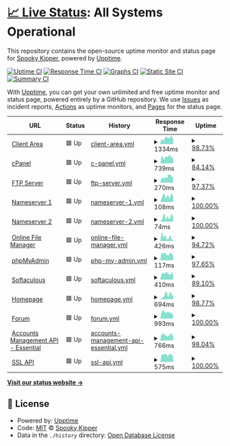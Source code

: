 # [📈 Live Status](https://SpookyKipper.github.io/SpookhostStatusPage): <!--live status--> **All Systems Operational**

This repository contains the open-source uptime monitor and status page for [Spooky Kipper](https://SpookyKipper.github.io/SpookhostStatusPage), powered by [Upptime](https://github.com/upptime/upptime).

[![Uptime CI](https://github.com/SpookyKipper/SpookhostStatusPage/workflows/Uptime%20CI/badge.svg)](https://github.com/SpookyKipper/SpookhostStatusPage/actions?query=workflow%3A%22Uptime+CI%22)
[![Response Time CI](https://github.com/SpookyKipper/SpookhostStatusPage/workflows/Response%20Time%20CI/badge.svg)](https://github.com/SpookyKipper/SpookhostStatusPage/actions?query=workflow%3A%22Response+Time+CI%22)
[![Graphs CI](https://github.com/SpookyKipper/SpookhostStatusPage/workflows/Graphs%20CI/badge.svg)](https://github.com/SpookyKipper/SpookhostStatusPage/actions?query=workflow%3A%22Graphs+CI%22)
[![Static Site CI](https://github.com/SpookyKipper/SpookhostStatusPage/workflows/Static%20Site%20CI/badge.svg)](https://github.com/SpookyKipper/SpookhostStatusPage/actions?query=workflow%3A%22Static+Site+CI%22)
[![Summary CI](https://github.com/SpookyKipper/SpookhostStatusPage/workflows/Summary%20CI/badge.svg)](https://github.com/SpookyKipper/SpookhostStatusPage/actions?query=workflow%3A%22Summary+CI%22)

With [Upptime](https://upptime.js.org), you can get your own unlimited and free uptime monitor and status page, powered entirely by a GitHub repository. We use [Issues](https://github.com/SpookyKipper/SpookhostStatusPage/issues) as incident reports, [Actions](https://github.com/SpookyKipper/SpookhostStatusPage/actions) as uptime monitors, and [Pages](https://SpookyKipper.github.io/SpookhostStatusPage) for the status page.

<!--start: status pages-->
<!-- This summary is generated by Upptime (https://github.com/upptime/upptime) -->
<!-- Do not edit this manually, your changes will be overwritten -->
<!-- prettier-ignore -->
| URL | Status | History | Response Time | Uptime |
| --- | ------ | ------- | ------------- | ------ |
| <img alt="" src="https://icons.duckduckgo.com/ip3/app.spookhost.eu.org.ico" height="13"> [Client Area](https://app.spookhost.eu.org) | 🟩 Up | [client-area.yml](https://github.com/SpookyKipper/SpookhostStatusPage/commits/HEAD/history/client-area.yml) | <details><summary><img alt="Response time graph" src="./graphs/client-area/response-time-week.png" height="20"> 1334ms</summary><br><a href="https://SpookyKipper.github.io/SpookhostStatusPage/history/client-area"><img alt="Response time 837" src="https://img.shields.io/endpoint?url=https%3A%2F%2Fraw.githubusercontent.com%2FSpookyKipper%2FSpookhostStatusPage%2FHEAD%2Fapi%2Fclient-area%2Fresponse-time.json"></a><br><a href="https://SpookyKipper.github.io/SpookhostStatusPage/history/client-area"><img alt="24-hour response time 990" src="https://img.shields.io/endpoint?url=https%3A%2F%2Fraw.githubusercontent.com%2FSpookyKipper%2FSpookhostStatusPage%2FHEAD%2Fapi%2Fclient-area%2Fresponse-time-day.json"></a><br><a href="https://SpookyKipper.github.io/SpookhostStatusPage/history/client-area"><img alt="7-day response time 1334" src="https://img.shields.io/endpoint?url=https%3A%2F%2Fraw.githubusercontent.com%2FSpookyKipper%2FSpookhostStatusPage%2FHEAD%2Fapi%2Fclient-area%2Fresponse-time-week.json"></a><br><a href="https://SpookyKipper.github.io/SpookhostStatusPage/history/client-area"><img alt="30-day response time 1169" src="https://img.shields.io/endpoint?url=https%3A%2F%2Fraw.githubusercontent.com%2FSpookyKipper%2FSpookhostStatusPage%2FHEAD%2Fapi%2Fclient-area%2Fresponse-time-month.json"></a><br><a href="https://SpookyKipper.github.io/SpookhostStatusPage/history/client-area"><img alt="1-year response time 837" src="https://img.shields.io/endpoint?url=https%3A%2F%2Fraw.githubusercontent.com%2FSpookyKipper%2FSpookhostStatusPage%2FHEAD%2Fapi%2Fclient-area%2Fresponse-time-year.json"></a></details> | <details><summary><a href="https://SpookyKipper.github.io/SpookhostStatusPage/history/client-area">98.73%</a></summary><a href="https://SpookyKipper.github.io/SpookhostStatusPage/history/client-area"><img alt="All-time uptime 94.92%" src="https://img.shields.io/endpoint?url=https%3A%2F%2Fraw.githubusercontent.com%2FSpookyKipper%2FSpookhostStatusPage%2FHEAD%2Fapi%2Fclient-area%2Fuptime.json"></a><br><a href="https://SpookyKipper.github.io/SpookhostStatusPage/history/client-area"><img alt="24-hour uptime 100.00%" src="https://img.shields.io/endpoint?url=https%3A%2F%2Fraw.githubusercontent.com%2FSpookyKipper%2FSpookhostStatusPage%2FHEAD%2Fapi%2Fclient-area%2Fuptime-day.json"></a><br><a href="https://SpookyKipper.github.io/SpookhostStatusPage/history/client-area"><img alt="7-day uptime 98.73%" src="https://img.shields.io/endpoint?url=https%3A%2F%2Fraw.githubusercontent.com%2FSpookyKipper%2FSpookhostStatusPage%2FHEAD%2Fapi%2Fclient-area%2Fuptime-week.json"></a><br><a href="https://SpookyKipper.github.io/SpookhostStatusPage/history/client-area"><img alt="30-day uptime 99.71%" src="https://img.shields.io/endpoint?url=https%3A%2F%2Fraw.githubusercontent.com%2FSpookyKipper%2FSpookhostStatusPage%2FHEAD%2Fapi%2Fclient-area%2Fuptime-month.json"></a><br><a href="https://SpookyKipper.github.io/SpookhostStatusPage/history/client-area"><img alt="1-year uptime 94.92%" src="https://img.shields.io/endpoint?url=https%3A%2F%2Fraw.githubusercontent.com%2FSpookyKipper%2FSpookhostStatusPage%2FHEAD%2Fapi%2Fclient-area%2Fuptime-year.json"></a></details>
| <img alt="" src="https://icons.duckduckgo.com/ip3/cpanel.spookhost.eu.org.ico" height="13"> [cPanel](https://cpanel.spookhost.eu.org) | 🟩 Up | [c-panel.yml](https://github.com/SpookyKipper/SpookhostStatusPage/commits/HEAD/history/c-panel.yml) | <details><summary><img alt="Response time graph" src="./graphs/c-panel/response-time-week.png" height="20"> 739ms</summary><br><a href="https://SpookyKipper.github.io/SpookhostStatusPage/history/c-panel"><img alt="Response time 966" src="https://img.shields.io/endpoint?url=https%3A%2F%2Fraw.githubusercontent.com%2FSpookyKipper%2FSpookhostStatusPage%2FHEAD%2Fapi%2Fc-panel%2Fresponse-time.json"></a><br><a href="https://SpookyKipper.github.io/SpookhostStatusPage/history/c-panel"><img alt="24-hour response time 639" src="https://img.shields.io/endpoint?url=https%3A%2F%2Fraw.githubusercontent.com%2FSpookyKipper%2FSpookhostStatusPage%2FHEAD%2Fapi%2Fc-panel%2Fresponse-time-day.json"></a><br><a href="https://SpookyKipper.github.io/SpookhostStatusPage/history/c-panel"><img alt="7-day response time 739" src="https://img.shields.io/endpoint?url=https%3A%2F%2Fraw.githubusercontent.com%2FSpookyKipper%2FSpookhostStatusPage%2FHEAD%2Fapi%2Fc-panel%2Fresponse-time-week.json"></a><br><a href="https://SpookyKipper.github.io/SpookhostStatusPage/history/c-panel"><img alt="30-day response time 692" src="https://img.shields.io/endpoint?url=https%3A%2F%2Fraw.githubusercontent.com%2FSpookyKipper%2FSpookhostStatusPage%2FHEAD%2Fapi%2Fc-panel%2Fresponse-time-month.json"></a><br><a href="https://SpookyKipper.github.io/SpookhostStatusPage/history/c-panel"><img alt="1-year response time 966" src="https://img.shields.io/endpoint?url=https%3A%2F%2Fraw.githubusercontent.com%2FSpookyKipper%2FSpookhostStatusPage%2FHEAD%2Fapi%2Fc-panel%2Fresponse-time-year.json"></a></details> | <details><summary><a href="https://SpookyKipper.github.io/SpookhostStatusPage/history/c-panel">84.14%</a></summary><a href="https://SpookyKipper.github.io/SpookhostStatusPage/history/c-panel"><img alt="All-time uptime 98.56%" src="https://img.shields.io/endpoint?url=https%3A%2F%2Fraw.githubusercontent.com%2FSpookyKipper%2FSpookhostStatusPage%2FHEAD%2Fapi%2Fc-panel%2Fuptime.json"></a><br><a href="https://SpookyKipper.github.io/SpookhostStatusPage/history/c-panel"><img alt="24-hour uptime 100.00%" src="https://img.shields.io/endpoint?url=https%3A%2F%2Fraw.githubusercontent.com%2FSpookyKipper%2FSpookhostStatusPage%2FHEAD%2Fapi%2Fc-panel%2Fuptime-day.json"></a><br><a href="https://SpookyKipper.github.io/SpookhostStatusPage/history/c-panel"><img alt="7-day uptime 84.14%" src="https://img.shields.io/endpoint?url=https%3A%2F%2Fraw.githubusercontent.com%2FSpookyKipper%2FSpookhostStatusPage%2FHEAD%2Fapi%2Fc-panel%2Fuptime-week.json"></a><br><a href="https://SpookyKipper.github.io/SpookhostStatusPage/history/c-panel"><img alt="30-day uptime 96.35%" src="https://img.shields.io/endpoint?url=https%3A%2F%2Fraw.githubusercontent.com%2FSpookyKipper%2FSpookhostStatusPage%2FHEAD%2Fapi%2Fc-panel%2Fuptime-month.json"></a><br><a href="https://SpookyKipper.github.io/SpookhostStatusPage/history/c-panel"><img alt="1-year uptime 98.56%" src="https://img.shields.io/endpoint?url=https%3A%2F%2Fraw.githubusercontent.com%2FSpookyKipper%2FSpookhostStatusPage%2FHEAD%2Fapi%2Fc-panel%2Fuptime-year.json"></a></details>
| <img alt="" src="https://icons.duckduckgo.com/ip3/null.ico" height="13"> [FTP Server](ftpupload.net) | 🟩 Up | [ftp-server.yml](https://github.com/SpookyKipper/SpookhostStatusPage/commits/HEAD/history/ftp-server.yml) | <details><summary><img alt="Response time graph" src="./graphs/ftp-server/response-time-week.png" height="20"> 270ms</summary><br><a href="https://SpookyKipper.github.io/SpookhostStatusPage/history/ftp-server"><img alt="Response time 263" src="https://img.shields.io/endpoint?url=https%3A%2F%2Fraw.githubusercontent.com%2FSpookyKipper%2FSpookhostStatusPage%2FHEAD%2Fapi%2Fftp-server%2Fresponse-time.json"></a><br><a href="https://SpookyKipper.github.io/SpookhostStatusPage/history/ftp-server"><img alt="24-hour response time 296" src="https://img.shields.io/endpoint?url=https%3A%2F%2Fraw.githubusercontent.com%2FSpookyKipper%2FSpookhostStatusPage%2FHEAD%2Fapi%2Fftp-server%2Fresponse-time-day.json"></a><br><a href="https://SpookyKipper.github.io/SpookhostStatusPage/history/ftp-server"><img alt="7-day response time 270" src="https://img.shields.io/endpoint?url=https%3A%2F%2Fraw.githubusercontent.com%2FSpookyKipper%2FSpookhostStatusPage%2FHEAD%2Fapi%2Fftp-server%2Fresponse-time-week.json"></a><br><a href="https://SpookyKipper.github.io/SpookhostStatusPage/history/ftp-server"><img alt="30-day response time 238" src="https://img.shields.io/endpoint?url=https%3A%2F%2Fraw.githubusercontent.com%2FSpookyKipper%2FSpookhostStatusPage%2FHEAD%2Fapi%2Fftp-server%2Fresponse-time-month.json"></a><br><a href="https://SpookyKipper.github.io/SpookhostStatusPage/history/ftp-server"><img alt="1-year response time 263" src="https://img.shields.io/endpoint?url=https%3A%2F%2Fraw.githubusercontent.com%2FSpookyKipper%2FSpookhostStatusPage%2FHEAD%2Fapi%2Fftp-server%2Fresponse-time-year.json"></a></details> | <details><summary><a href="https://SpookyKipper.github.io/SpookhostStatusPage/history/ftp-server">97.37%</a></summary><a href="https://SpookyKipper.github.io/SpookhostStatusPage/history/ftp-server"><img alt="All-time uptime 99.79%" src="https://img.shields.io/endpoint?url=https%3A%2F%2Fraw.githubusercontent.com%2FSpookyKipper%2FSpookhostStatusPage%2FHEAD%2Fapi%2Fftp-server%2Fuptime.json"></a><br><a href="https://SpookyKipper.github.io/SpookhostStatusPage/history/ftp-server"><img alt="24-hour uptime 100.00%" src="https://img.shields.io/endpoint?url=https%3A%2F%2Fraw.githubusercontent.com%2FSpookyKipper%2FSpookhostStatusPage%2FHEAD%2Fapi%2Fftp-server%2Fuptime-day.json"></a><br><a href="https://SpookyKipper.github.io/SpookhostStatusPage/history/ftp-server"><img alt="7-day uptime 97.37%" src="https://img.shields.io/endpoint?url=https%3A%2F%2Fraw.githubusercontent.com%2FSpookyKipper%2FSpookhostStatusPage%2FHEAD%2Fapi%2Fftp-server%2Fuptime-week.json"></a><br><a href="https://SpookyKipper.github.io/SpookhostStatusPage/history/ftp-server"><img alt="30-day uptime 99.39%" src="https://img.shields.io/endpoint?url=https%3A%2F%2Fraw.githubusercontent.com%2FSpookyKipper%2FSpookhostStatusPage%2FHEAD%2Fapi%2Fftp-server%2Fuptime-month.json"></a><br><a href="https://SpookyKipper.github.io/SpookhostStatusPage/history/ftp-server"><img alt="1-year uptime 99.79%" src="https://img.shields.io/endpoint?url=https%3A%2F%2Fraw.githubusercontent.com%2FSpookyKipper%2FSpookhostStatusPage%2FHEAD%2Fapi%2Fftp-server%2Fuptime-year.json"></a></details>
| <img alt="" src="https://icons.duckduckgo.com/ip3/null.ico" height="13"> [Nameserver 1](ns1.spookhost.eu.org) | 🟩 Up | [nameserver-1.yml](https://github.com/SpookyKipper/SpookhostStatusPage/commits/HEAD/history/nameserver-1.yml) | <details><summary><img alt="Response time graph" src="./graphs/nameserver-1/response-time-week.png" height="20"> 108ms</summary><br><a href="https://SpookyKipper.github.io/SpookhostStatusPage/history/nameserver-1"><img alt="Response time 138" src="https://img.shields.io/endpoint?url=https%3A%2F%2Fraw.githubusercontent.com%2FSpookyKipper%2FSpookhostStatusPage%2FHEAD%2Fapi%2Fnameserver-1%2Fresponse-time.json"></a><br><a href="https://SpookyKipper.github.io/SpookhostStatusPage/history/nameserver-1"><img alt="24-hour response time 96" src="https://img.shields.io/endpoint?url=https%3A%2F%2Fraw.githubusercontent.com%2FSpookyKipper%2FSpookhostStatusPage%2FHEAD%2Fapi%2Fnameserver-1%2Fresponse-time-day.json"></a><br><a href="https://SpookyKipper.github.io/SpookhostStatusPage/history/nameserver-1"><img alt="7-day response time 108" src="https://img.shields.io/endpoint?url=https%3A%2F%2Fraw.githubusercontent.com%2FSpookyKipper%2FSpookhostStatusPage%2FHEAD%2Fapi%2Fnameserver-1%2Fresponse-time-week.json"></a><br><a href="https://SpookyKipper.github.io/SpookhostStatusPage/history/nameserver-1"><img alt="30-day response time 124" src="https://img.shields.io/endpoint?url=https%3A%2F%2Fraw.githubusercontent.com%2FSpookyKipper%2FSpookhostStatusPage%2FHEAD%2Fapi%2Fnameserver-1%2Fresponse-time-month.json"></a><br><a href="https://SpookyKipper.github.io/SpookhostStatusPage/history/nameserver-1"><img alt="1-year response time 138" src="https://img.shields.io/endpoint?url=https%3A%2F%2Fraw.githubusercontent.com%2FSpookyKipper%2FSpookhostStatusPage%2FHEAD%2Fapi%2Fnameserver-1%2Fresponse-time-year.json"></a></details> | <details><summary><a href="https://SpookyKipper.github.io/SpookhostStatusPage/history/nameserver-1">100.00%</a></summary><a href="https://SpookyKipper.github.io/SpookhostStatusPage/history/nameserver-1"><img alt="All-time uptime 100.00%" src="https://img.shields.io/endpoint?url=https%3A%2F%2Fraw.githubusercontent.com%2FSpookyKipper%2FSpookhostStatusPage%2FHEAD%2Fapi%2Fnameserver-1%2Fuptime.json"></a><br><a href="https://SpookyKipper.github.io/SpookhostStatusPage/history/nameserver-1"><img alt="24-hour uptime 100.00%" src="https://img.shields.io/endpoint?url=https%3A%2F%2Fraw.githubusercontent.com%2FSpookyKipper%2FSpookhostStatusPage%2FHEAD%2Fapi%2Fnameserver-1%2Fuptime-day.json"></a><br><a href="https://SpookyKipper.github.io/SpookhostStatusPage/history/nameserver-1"><img alt="7-day uptime 100.00%" src="https://img.shields.io/endpoint?url=https%3A%2F%2Fraw.githubusercontent.com%2FSpookyKipper%2FSpookhostStatusPage%2FHEAD%2Fapi%2Fnameserver-1%2Fuptime-week.json"></a><br><a href="https://SpookyKipper.github.io/SpookhostStatusPage/history/nameserver-1"><img alt="30-day uptime 100.00%" src="https://img.shields.io/endpoint?url=https%3A%2F%2Fraw.githubusercontent.com%2FSpookyKipper%2FSpookhostStatusPage%2FHEAD%2Fapi%2Fnameserver-1%2Fuptime-month.json"></a><br><a href="https://SpookyKipper.github.io/SpookhostStatusPage/history/nameserver-1"><img alt="1-year uptime 100.00%" src="https://img.shields.io/endpoint?url=https%3A%2F%2Fraw.githubusercontent.com%2FSpookyKipper%2FSpookhostStatusPage%2FHEAD%2Fapi%2Fnameserver-1%2Fuptime-year.json"></a></details>
| <img alt="" src="https://icons.duckduckgo.com/ip3/null.ico" height="13"> [Nameserver 2](ns2.spookhost.eu.org) | 🟩 Up | [nameserver-2.yml](https://github.com/SpookyKipper/SpookhostStatusPage/commits/HEAD/history/nameserver-2.yml) | <details><summary><img alt="Response time graph" src="./graphs/nameserver-2/response-time-week.png" height="20"> 74ms</summary><br><a href="https://SpookyKipper.github.io/SpookhostStatusPage/history/nameserver-2"><img alt="Response time 114" src="https://img.shields.io/endpoint?url=https%3A%2F%2Fraw.githubusercontent.com%2FSpookyKipper%2FSpookhostStatusPage%2FHEAD%2Fapi%2Fnameserver-2%2Fresponse-time.json"></a><br><a href="https://SpookyKipper.github.io/SpookhostStatusPage/history/nameserver-2"><img alt="24-hour response time 71" src="https://img.shields.io/endpoint?url=https%3A%2F%2Fraw.githubusercontent.com%2FSpookyKipper%2FSpookhostStatusPage%2FHEAD%2Fapi%2Fnameserver-2%2Fresponse-time-day.json"></a><br><a href="https://SpookyKipper.github.io/SpookhostStatusPage/history/nameserver-2"><img alt="7-day response time 74" src="https://img.shields.io/endpoint?url=https%3A%2F%2Fraw.githubusercontent.com%2FSpookyKipper%2FSpookhostStatusPage%2FHEAD%2Fapi%2Fnameserver-2%2Fresponse-time-week.json"></a><br><a href="https://SpookyKipper.github.io/SpookhostStatusPage/history/nameserver-2"><img alt="30-day response time 87" src="https://img.shields.io/endpoint?url=https%3A%2F%2Fraw.githubusercontent.com%2FSpookyKipper%2FSpookhostStatusPage%2FHEAD%2Fapi%2Fnameserver-2%2Fresponse-time-month.json"></a><br><a href="https://SpookyKipper.github.io/SpookhostStatusPage/history/nameserver-2"><img alt="1-year response time 114" src="https://img.shields.io/endpoint?url=https%3A%2F%2Fraw.githubusercontent.com%2FSpookyKipper%2FSpookhostStatusPage%2FHEAD%2Fapi%2Fnameserver-2%2Fresponse-time-year.json"></a></details> | <details><summary><a href="https://SpookyKipper.github.io/SpookhostStatusPage/history/nameserver-2">100.00%</a></summary><a href="https://SpookyKipper.github.io/SpookhostStatusPage/history/nameserver-2"><img alt="All-time uptime 99.99%" src="https://img.shields.io/endpoint?url=https%3A%2F%2Fraw.githubusercontent.com%2FSpookyKipper%2FSpookhostStatusPage%2FHEAD%2Fapi%2Fnameserver-2%2Fuptime.json"></a><br><a href="https://SpookyKipper.github.io/SpookhostStatusPage/history/nameserver-2"><img alt="24-hour uptime 100.00%" src="https://img.shields.io/endpoint?url=https%3A%2F%2Fraw.githubusercontent.com%2FSpookyKipper%2FSpookhostStatusPage%2FHEAD%2Fapi%2Fnameserver-2%2Fuptime-day.json"></a><br><a href="https://SpookyKipper.github.io/SpookhostStatusPage/history/nameserver-2"><img alt="7-day uptime 100.00%" src="https://img.shields.io/endpoint?url=https%3A%2F%2Fraw.githubusercontent.com%2FSpookyKipper%2FSpookhostStatusPage%2FHEAD%2Fapi%2Fnameserver-2%2Fuptime-week.json"></a><br><a href="https://SpookyKipper.github.io/SpookhostStatusPage/history/nameserver-2"><img alt="30-day uptime 100.00%" src="https://img.shields.io/endpoint?url=https%3A%2F%2Fraw.githubusercontent.com%2FSpookyKipper%2FSpookhostStatusPage%2FHEAD%2Fapi%2Fnameserver-2%2Fuptime-month.json"></a><br><a href="https://SpookyKipper.github.io/SpookhostStatusPage/history/nameserver-2"><img alt="1-year uptime 99.99%" src="https://img.shields.io/endpoint?url=https%3A%2F%2Fraw.githubusercontent.com%2FSpookyKipper%2FSpookhostStatusPage%2FHEAD%2Fapi%2Fnameserver-2%2Fuptime-year.json"></a></details>
| <img alt="" src="https://icons.duckduckgo.com/ip3/files.spookhost.eu.org.ico" height="13"> [Online File Manager](https://files.spookhost.eu.org/new) | 🟩 Up | [online-file-manager.yml](https://github.com/SpookyKipper/SpookhostStatusPage/commits/HEAD/history/online-file-manager.yml) | <details><summary><img alt="Response time graph" src="./graphs/online-file-manager/response-time-week.png" height="20"> 426ms</summary><br><a href="https://SpookyKipper.github.io/SpookhostStatusPage/history/online-file-manager"><img alt="Response time 587" src="https://img.shields.io/endpoint?url=https%3A%2F%2Fraw.githubusercontent.com%2FSpookyKipper%2FSpookhostStatusPage%2FHEAD%2Fapi%2Fonline-file-manager%2Fresponse-time.json"></a><br><a href="https://SpookyKipper.github.io/SpookhostStatusPage/history/online-file-manager"><img alt="24-hour response time 62" src="https://img.shields.io/endpoint?url=https%3A%2F%2Fraw.githubusercontent.com%2FSpookyKipper%2FSpookhostStatusPage%2FHEAD%2Fapi%2Fonline-file-manager%2Fresponse-time-day.json"></a><br><a href="https://SpookyKipper.github.io/SpookhostStatusPage/history/online-file-manager"><img alt="7-day response time 426" src="https://img.shields.io/endpoint?url=https%3A%2F%2Fraw.githubusercontent.com%2FSpookyKipper%2FSpookhostStatusPage%2FHEAD%2Fapi%2Fonline-file-manager%2Fresponse-time-week.json"></a><br><a href="https://SpookyKipper.github.io/SpookhostStatusPage/history/online-file-manager"><img alt="30-day response time 491" src="https://img.shields.io/endpoint?url=https%3A%2F%2Fraw.githubusercontent.com%2FSpookyKipper%2FSpookhostStatusPage%2FHEAD%2Fapi%2Fonline-file-manager%2Fresponse-time-month.json"></a><br><a href="https://SpookyKipper.github.io/SpookhostStatusPage/history/online-file-manager"><img alt="1-year response time 587" src="https://img.shields.io/endpoint?url=https%3A%2F%2Fraw.githubusercontent.com%2FSpookyKipper%2FSpookhostStatusPage%2FHEAD%2Fapi%2Fonline-file-manager%2Fresponse-time-year.json"></a></details> | <details><summary><a href="https://SpookyKipper.github.io/SpookhostStatusPage/history/online-file-manager">94.72%</a></summary><a href="https://SpookyKipper.github.io/SpookhostStatusPage/history/online-file-manager"><img alt="All-time uptime 99.72%" src="https://img.shields.io/endpoint?url=https%3A%2F%2Fraw.githubusercontent.com%2FSpookyKipper%2FSpookhostStatusPage%2FHEAD%2Fapi%2Fonline-file-manager%2Fuptime.json"></a><br><a href="https://SpookyKipper.github.io/SpookhostStatusPage/history/online-file-manager"><img alt="24-hour uptime 100.00%" src="https://img.shields.io/endpoint?url=https%3A%2F%2Fraw.githubusercontent.com%2FSpookyKipper%2FSpookhostStatusPage%2FHEAD%2Fapi%2Fonline-file-manager%2Fuptime-day.json"></a><br><a href="https://SpookyKipper.github.io/SpookhostStatusPage/history/online-file-manager"><img alt="7-day uptime 94.72%" src="https://img.shields.io/endpoint?url=https%3A%2F%2Fraw.githubusercontent.com%2FSpookyKipper%2FSpookhostStatusPage%2FHEAD%2Fapi%2Fonline-file-manager%2Fuptime-week.json"></a><br><a href="https://SpookyKipper.github.io/SpookhostStatusPage/history/online-file-manager"><img alt="30-day uptime 98.79%" src="https://img.shields.io/endpoint?url=https%3A%2F%2Fraw.githubusercontent.com%2FSpookyKipper%2FSpookhostStatusPage%2FHEAD%2Fapi%2Fonline-file-manager%2Fuptime-month.json"></a><br><a href="https://SpookyKipper.github.io/SpookhostStatusPage/history/online-file-manager"><img alt="1-year uptime 99.72%" src="https://img.shields.io/endpoint?url=https%3A%2F%2Fraw.githubusercontent.com%2FSpookyKipper%2FSpookhostStatusPage%2FHEAD%2Fapi%2Fonline-file-manager%2Fuptime-year.json"></a></details>
| <img alt="" src="https://icons.duckduckgo.com/ip3/null.ico" height="13"> [phpMyAdmin](185.27.134.10) | 🟩 Up | [php-my-admin.yml](https://github.com/SpookyKipper/SpookhostStatusPage/commits/HEAD/history/php-my-admin.yml) | <details><summary><img alt="Response time graph" src="./graphs/php-my-admin/response-time-week.png" height="20"> 117ms</summary><br><a href="https://SpookyKipper.github.io/SpookhostStatusPage/history/php-my-admin"><img alt="Response time 115" src="https://img.shields.io/endpoint?url=https%3A%2F%2Fraw.githubusercontent.com%2FSpookyKipper%2FSpookhostStatusPage%2FHEAD%2Fapi%2Fphp-my-admin%2Fresponse-time.json"></a><br><a href="https://SpookyKipper.github.io/SpookhostStatusPage/history/php-my-admin"><img alt="24-hour response time 87" src="https://img.shields.io/endpoint?url=https%3A%2F%2Fraw.githubusercontent.com%2FSpookyKipper%2FSpookhostStatusPage%2FHEAD%2Fapi%2Fphp-my-admin%2Fresponse-time-day.json"></a><br><a href="https://SpookyKipper.github.io/SpookhostStatusPage/history/php-my-admin"><img alt="7-day response time 117" src="https://img.shields.io/endpoint?url=https%3A%2F%2Fraw.githubusercontent.com%2FSpookyKipper%2FSpookhostStatusPage%2FHEAD%2Fapi%2Fphp-my-admin%2Fresponse-time-week.json"></a><br><a href="https://SpookyKipper.github.io/SpookhostStatusPage/history/php-my-admin"><img alt="30-day response time 116" src="https://img.shields.io/endpoint?url=https%3A%2F%2Fraw.githubusercontent.com%2FSpookyKipper%2FSpookhostStatusPage%2FHEAD%2Fapi%2Fphp-my-admin%2Fresponse-time-month.json"></a><br><a href="https://SpookyKipper.github.io/SpookhostStatusPage/history/php-my-admin"><img alt="1-year response time 115" src="https://img.shields.io/endpoint?url=https%3A%2F%2Fraw.githubusercontent.com%2FSpookyKipper%2FSpookhostStatusPage%2FHEAD%2Fapi%2Fphp-my-admin%2Fresponse-time-year.json"></a></details> | <details><summary><a href="https://SpookyKipper.github.io/SpookhostStatusPage/history/php-my-admin">97.65%</a></summary><a href="https://SpookyKipper.github.io/SpookhostStatusPage/history/php-my-admin"><img alt="All-time uptime 99.88%" src="https://img.shields.io/endpoint?url=https%3A%2F%2Fraw.githubusercontent.com%2FSpookyKipper%2FSpookhostStatusPage%2FHEAD%2Fapi%2Fphp-my-admin%2Fuptime.json"></a><br><a href="https://SpookyKipper.github.io/SpookhostStatusPage/history/php-my-admin"><img alt="24-hour uptime 100.00%" src="https://img.shields.io/endpoint?url=https%3A%2F%2Fraw.githubusercontent.com%2FSpookyKipper%2FSpookhostStatusPage%2FHEAD%2Fapi%2Fphp-my-admin%2Fuptime-day.json"></a><br><a href="https://SpookyKipper.github.io/SpookhostStatusPage/history/php-my-admin"><img alt="7-day uptime 97.65%" src="https://img.shields.io/endpoint?url=https%3A%2F%2Fraw.githubusercontent.com%2FSpookyKipper%2FSpookhostStatusPage%2FHEAD%2Fapi%2Fphp-my-admin%2Fuptime-week.json"></a><br><a href="https://SpookyKipper.github.io/SpookhostStatusPage/history/php-my-admin"><img alt="30-day uptime 99.46%" src="https://img.shields.io/endpoint?url=https%3A%2F%2Fraw.githubusercontent.com%2FSpookyKipper%2FSpookhostStatusPage%2FHEAD%2Fapi%2Fphp-my-admin%2Fuptime-month.json"></a><br><a href="https://SpookyKipper.github.io/SpookhostStatusPage/history/php-my-admin"><img alt="1-year uptime 99.88%" src="https://img.shields.io/endpoint?url=https%3A%2F%2Fraw.githubusercontent.com%2FSpookyKipper%2FSpookhostStatusPage%2FHEAD%2Fapi%2Fphp-my-admin%2Fuptime-year.json"></a></details>
| <img alt="" src="https://icons.duckduckgo.com/ip3/null.ico" height="13"> [Softaculous](sv1.scriptinstall.rocks) | 🟩 Up | [softaculous.yml](https://github.com/SpookyKipper/SpookhostStatusPage/commits/HEAD/history/softaculous.yml) | <details><summary><img alt="Response time graph" src="./graphs/softaculous/response-time-week.png" height="20"> 410ms</summary><br><a href="https://SpookyKipper.github.io/SpookhostStatusPage/history/softaculous"><img alt="Response time 460" src="https://img.shields.io/endpoint?url=https%3A%2F%2Fraw.githubusercontent.com%2FSpookyKipper%2FSpookhostStatusPage%2FHEAD%2Fapi%2Fsoftaculous%2Fresponse-time.json"></a><br><a href="https://SpookyKipper.github.io/SpookhostStatusPage/history/softaculous"><img alt="24-hour response time 310" src="https://img.shields.io/endpoint?url=https%3A%2F%2Fraw.githubusercontent.com%2FSpookyKipper%2FSpookhostStatusPage%2FHEAD%2Fapi%2Fsoftaculous%2Fresponse-time-day.json"></a><br><a href="https://SpookyKipper.github.io/SpookhostStatusPage/history/softaculous"><img alt="7-day response time 410" src="https://img.shields.io/endpoint?url=https%3A%2F%2Fraw.githubusercontent.com%2FSpookyKipper%2FSpookhostStatusPage%2FHEAD%2Fapi%2Fsoftaculous%2Fresponse-time-week.json"></a><br><a href="https://SpookyKipper.github.io/SpookhostStatusPage/history/softaculous"><img alt="30-day response time 423" src="https://img.shields.io/endpoint?url=https%3A%2F%2Fraw.githubusercontent.com%2FSpookyKipper%2FSpookhostStatusPage%2FHEAD%2Fapi%2Fsoftaculous%2Fresponse-time-month.json"></a><br><a href="https://SpookyKipper.github.io/SpookhostStatusPage/history/softaculous"><img alt="1-year response time 460" src="https://img.shields.io/endpoint?url=https%3A%2F%2Fraw.githubusercontent.com%2FSpookyKipper%2FSpookhostStatusPage%2FHEAD%2Fapi%2Fsoftaculous%2Fresponse-time-year.json"></a></details> | <details><summary><a href="https://SpookyKipper.github.io/SpookhostStatusPage/history/softaculous">89.10%</a></summary><a href="https://SpookyKipper.github.io/SpookhostStatusPage/history/softaculous"><img alt="All-time uptime 99.46%" src="https://img.shields.io/endpoint?url=https%3A%2F%2Fraw.githubusercontent.com%2FSpookyKipper%2FSpookhostStatusPage%2FHEAD%2Fapi%2Fsoftaculous%2Fuptime.json"></a><br><a href="https://SpookyKipper.github.io/SpookhostStatusPage/history/softaculous"><img alt="24-hour uptime 100.00%" src="https://img.shields.io/endpoint?url=https%3A%2F%2Fraw.githubusercontent.com%2FSpookyKipper%2FSpookhostStatusPage%2FHEAD%2Fapi%2Fsoftaculous%2Fuptime-day.json"></a><br><a href="https://SpookyKipper.github.io/SpookhostStatusPage/history/softaculous"><img alt="7-day uptime 89.10%" src="https://img.shields.io/endpoint?url=https%3A%2F%2Fraw.githubusercontent.com%2FSpookyKipper%2FSpookhostStatusPage%2FHEAD%2Fapi%2Fsoftaculous%2Fuptime-week.json"></a><br><a href="https://SpookyKipper.github.io/SpookhostStatusPage/history/softaculous"><img alt="30-day uptime 97.49%" src="https://img.shields.io/endpoint?url=https%3A%2F%2Fraw.githubusercontent.com%2FSpookyKipper%2FSpookhostStatusPage%2FHEAD%2Fapi%2Fsoftaculous%2Fuptime-month.json"></a><br><a href="https://SpookyKipper.github.io/SpookhostStatusPage/history/softaculous"><img alt="1-year uptime 99.46%" src="https://img.shields.io/endpoint?url=https%3A%2F%2Fraw.githubusercontent.com%2FSpookyKipper%2FSpookhostStatusPage%2FHEAD%2Fapi%2Fsoftaculous%2Fuptime-year.json"></a></details>
| <img alt="" src="https://icons.duckduckgo.com/ip3/spookhost.eu.org.ico" height="13"> [Homepage](https://spookhost.eu.org/) | 🟩 Up | [homepage.yml](https://github.com/SpookyKipper/SpookhostStatusPage/commits/HEAD/history/homepage.yml) | <details><summary><img alt="Response time graph" src="./graphs/homepage/response-time-week.png" height="20"> 694ms</summary><br><a href="https://SpookyKipper.github.io/SpookhostStatusPage/history/homepage"><img alt="Response time 472" src="https://img.shields.io/endpoint?url=https%3A%2F%2Fraw.githubusercontent.com%2FSpookyKipper%2FSpookhostStatusPage%2FHEAD%2Fapi%2Fhomepage%2Fresponse-time.json"></a><br><a href="https://SpookyKipper.github.io/SpookhostStatusPage/history/homepage"><img alt="24-hour response time 633" src="https://img.shields.io/endpoint?url=https%3A%2F%2Fraw.githubusercontent.com%2FSpookyKipper%2FSpookhostStatusPage%2FHEAD%2Fapi%2Fhomepage%2Fresponse-time-day.json"></a><br><a href="https://SpookyKipper.github.io/SpookhostStatusPage/history/homepage"><img alt="7-day response time 694" src="https://img.shields.io/endpoint?url=https%3A%2F%2Fraw.githubusercontent.com%2FSpookyKipper%2FSpookhostStatusPage%2FHEAD%2Fapi%2Fhomepage%2Fresponse-time-week.json"></a><br><a href="https://SpookyKipper.github.io/SpookhostStatusPage/history/homepage"><img alt="30-day response time 402" src="https://img.shields.io/endpoint?url=https%3A%2F%2Fraw.githubusercontent.com%2FSpookyKipper%2FSpookhostStatusPage%2FHEAD%2Fapi%2Fhomepage%2Fresponse-time-month.json"></a><br><a href="https://SpookyKipper.github.io/SpookhostStatusPage/history/homepage"><img alt="1-year response time 472" src="https://img.shields.io/endpoint?url=https%3A%2F%2Fraw.githubusercontent.com%2FSpookyKipper%2FSpookhostStatusPage%2FHEAD%2Fapi%2Fhomepage%2Fresponse-time-year.json"></a></details> | <details><summary><a href="https://SpookyKipper.github.io/SpookhostStatusPage/history/homepage">98.77%</a></summary><a href="https://SpookyKipper.github.io/SpookhostStatusPage/history/homepage"><img alt="All-time uptime 99.90%" src="https://img.shields.io/endpoint?url=https%3A%2F%2Fraw.githubusercontent.com%2FSpookyKipper%2FSpookhostStatusPage%2FHEAD%2Fapi%2Fhomepage%2Fuptime.json"></a><br><a href="https://SpookyKipper.github.io/SpookhostStatusPage/history/homepage"><img alt="24-hour uptime 100.00%" src="https://img.shields.io/endpoint?url=https%3A%2F%2Fraw.githubusercontent.com%2FSpookyKipper%2FSpookhostStatusPage%2FHEAD%2Fapi%2Fhomepage%2Fuptime-day.json"></a><br><a href="https://SpookyKipper.github.io/SpookhostStatusPage/history/homepage"><img alt="7-day uptime 98.77%" src="https://img.shields.io/endpoint?url=https%3A%2F%2Fraw.githubusercontent.com%2FSpookyKipper%2FSpookhostStatusPage%2FHEAD%2Fapi%2Fhomepage%2Fuptime-week.json"></a><br><a href="https://SpookyKipper.github.io/SpookhostStatusPage/history/homepage"><img alt="30-day uptime 99.72%" src="https://img.shields.io/endpoint?url=https%3A%2F%2Fraw.githubusercontent.com%2FSpookyKipper%2FSpookhostStatusPage%2FHEAD%2Fapi%2Fhomepage%2Fuptime-month.json"></a><br><a href="https://SpookyKipper.github.io/SpookhostStatusPage/history/homepage"><img alt="1-year uptime 99.90%" src="https://img.shields.io/endpoint?url=https%3A%2F%2Fraw.githubusercontent.com%2FSpookyKipper%2FSpookhostStatusPage%2FHEAD%2Fapi%2Fhomepage%2Fuptime-year.json"></a></details>
| <img alt="" src="https://icons.duckduckgo.com/ip3/forum.spookhost.eu.org.ico" height="13"> [Forum](https://forum.spookhost.eu.org/) | 🟩 Up | [forum.yml](https://github.com/SpookyKipper/SpookhostStatusPage/commits/HEAD/history/forum.yml) | <details><summary><img alt="Response time graph" src="./graphs/forum/response-time-week.png" height="20"> 993ms</summary><br><a href="https://SpookyKipper.github.io/SpookhostStatusPage/history/forum"><img alt="Response time 1088" src="https://img.shields.io/endpoint?url=https%3A%2F%2Fraw.githubusercontent.com%2FSpookyKipper%2FSpookhostStatusPage%2FHEAD%2Fapi%2Fforum%2Fresponse-time.json"></a><br><a href="https://SpookyKipper.github.io/SpookhostStatusPage/history/forum"><img alt="24-hour response time 667" src="https://img.shields.io/endpoint?url=https%3A%2F%2Fraw.githubusercontent.com%2FSpookyKipper%2FSpookhostStatusPage%2FHEAD%2Fapi%2Fforum%2Fresponse-time-day.json"></a><br><a href="https://SpookyKipper.github.io/SpookhostStatusPage/history/forum"><img alt="7-day response time 993" src="https://img.shields.io/endpoint?url=https%3A%2F%2Fraw.githubusercontent.com%2FSpookyKipper%2FSpookhostStatusPage%2FHEAD%2Fapi%2Fforum%2Fresponse-time-week.json"></a><br><a href="https://SpookyKipper.github.io/SpookhostStatusPage/history/forum"><img alt="30-day response time 984" src="https://img.shields.io/endpoint?url=https%3A%2F%2Fraw.githubusercontent.com%2FSpookyKipper%2FSpookhostStatusPage%2FHEAD%2Fapi%2Fforum%2Fresponse-time-month.json"></a><br><a href="https://SpookyKipper.github.io/SpookhostStatusPage/history/forum"><img alt="1-year response time 1088" src="https://img.shields.io/endpoint?url=https%3A%2F%2Fraw.githubusercontent.com%2FSpookyKipper%2FSpookhostStatusPage%2FHEAD%2Fapi%2Fforum%2Fresponse-time-year.json"></a></details> | <details><summary><a href="https://SpookyKipper.github.io/SpookhostStatusPage/history/forum">100.00%</a></summary><a href="https://SpookyKipper.github.io/SpookhostStatusPage/history/forum"><img alt="All-time uptime 99.98%" src="https://img.shields.io/endpoint?url=https%3A%2F%2Fraw.githubusercontent.com%2FSpookyKipper%2FSpookhostStatusPage%2FHEAD%2Fapi%2Fforum%2Fuptime.json"></a><br><a href="https://SpookyKipper.github.io/SpookhostStatusPage/history/forum"><img alt="24-hour uptime 100.00%" src="https://img.shields.io/endpoint?url=https%3A%2F%2Fraw.githubusercontent.com%2FSpookyKipper%2FSpookhostStatusPage%2FHEAD%2Fapi%2Fforum%2Fuptime-day.json"></a><br><a href="https://SpookyKipper.github.io/SpookhostStatusPage/history/forum"><img alt="7-day uptime 100.00%" src="https://img.shields.io/endpoint?url=https%3A%2F%2Fraw.githubusercontent.com%2FSpookyKipper%2FSpookhostStatusPage%2FHEAD%2Fapi%2Fforum%2Fuptime-week.json"></a><br><a href="https://SpookyKipper.github.io/SpookhostStatusPage/history/forum"><img alt="30-day uptime 100.00%" src="https://img.shields.io/endpoint?url=https%3A%2F%2Fraw.githubusercontent.com%2FSpookyKipper%2FSpookhostStatusPage%2FHEAD%2Fapi%2Fforum%2Fuptime-month.json"></a><br><a href="https://SpookyKipper.github.io/SpookhostStatusPage/history/forum"><img alt="1-year uptime 99.98%" src="https://img.shields.io/endpoint?url=https%3A%2F%2Fraw.githubusercontent.com%2FSpookyKipper%2FSpookhostStatusPage%2FHEAD%2Fapi%2Fforum%2Fuptime-year.json"></a></details>
| <img alt="" src="https://icons.duckduckgo.com/ip3/panel.myownfreehost.net.ico" height="13"> [Accounts Management API - Essential](https://panel.myownfreehost.net/xml-api/) | 🟩 Up | [accounts-management-api-essential.yml](https://github.com/SpookyKipper/SpookhostStatusPage/commits/HEAD/history/accounts-management-api-essential.yml) | <details><summary><img alt="Response time graph" src="./graphs/accounts-management-api-essential/response-time-week.png" height="20"> 766ms</summary><br><a href="https://SpookyKipper.github.io/SpookhostStatusPage/history/accounts-management-api-essential"><img alt="Response time 858" src="https://img.shields.io/endpoint?url=https%3A%2F%2Fraw.githubusercontent.com%2FSpookyKipper%2FSpookhostStatusPage%2FHEAD%2Fapi%2Faccounts-management-api-essential%2Fresponse-time.json"></a><br><a href="https://SpookyKipper.github.io/SpookhostStatusPage/history/accounts-management-api-essential"><img alt="24-hour response time 577" src="https://img.shields.io/endpoint?url=https%3A%2F%2Fraw.githubusercontent.com%2FSpookyKipper%2FSpookhostStatusPage%2FHEAD%2Fapi%2Faccounts-management-api-essential%2Fresponse-time-day.json"></a><br><a href="https://SpookyKipper.github.io/SpookhostStatusPage/history/accounts-management-api-essential"><img alt="7-day response time 766" src="https://img.shields.io/endpoint?url=https%3A%2F%2Fraw.githubusercontent.com%2FSpookyKipper%2FSpookhostStatusPage%2FHEAD%2Fapi%2Faccounts-management-api-essential%2Fresponse-time-week.json"></a><br><a href="https://SpookyKipper.github.io/SpookhostStatusPage/history/accounts-management-api-essential"><img alt="30-day response time 802" src="https://img.shields.io/endpoint?url=https%3A%2F%2Fraw.githubusercontent.com%2FSpookyKipper%2FSpookhostStatusPage%2FHEAD%2Fapi%2Faccounts-management-api-essential%2Fresponse-time-month.json"></a><br><a href="https://SpookyKipper.github.io/SpookhostStatusPage/history/accounts-management-api-essential"><img alt="1-year response time 858" src="https://img.shields.io/endpoint?url=https%3A%2F%2Fraw.githubusercontent.com%2FSpookyKipper%2FSpookhostStatusPage%2FHEAD%2Fapi%2Faccounts-management-api-essential%2Fresponse-time-year.json"></a></details> | <details><summary><a href="https://SpookyKipper.github.io/SpookhostStatusPage/history/accounts-management-api-essential">98.04%</a></summary><a href="https://SpookyKipper.github.io/SpookhostStatusPage/history/accounts-management-api-essential"><img alt="All-time uptime 99.88%" src="https://img.shields.io/endpoint?url=https%3A%2F%2Fraw.githubusercontent.com%2FSpookyKipper%2FSpookhostStatusPage%2FHEAD%2Fapi%2Faccounts-management-api-essential%2Fuptime.json"></a><br><a href="https://SpookyKipper.github.io/SpookhostStatusPage/history/accounts-management-api-essential"><img alt="24-hour uptime 100.00%" src="https://img.shields.io/endpoint?url=https%3A%2F%2Fraw.githubusercontent.com%2FSpookyKipper%2FSpookhostStatusPage%2FHEAD%2Fapi%2Faccounts-management-api-essential%2Fuptime-day.json"></a><br><a href="https://SpookyKipper.github.io/SpookhostStatusPage/history/accounts-management-api-essential"><img alt="7-day uptime 98.04%" src="https://img.shields.io/endpoint?url=https%3A%2F%2Fraw.githubusercontent.com%2FSpookyKipper%2FSpookhostStatusPage%2FHEAD%2Fapi%2Faccounts-management-api-essential%2Fuptime-week.json"></a><br><a href="https://SpookyKipper.github.io/SpookhostStatusPage/history/accounts-management-api-essential"><img alt="30-day uptime 99.55%" src="https://img.shields.io/endpoint?url=https%3A%2F%2Fraw.githubusercontent.com%2FSpookyKipper%2FSpookhostStatusPage%2FHEAD%2Fapi%2Faccounts-management-api-essential%2Fuptime-month.json"></a><br><a href="https://SpookyKipper.github.io/SpookhostStatusPage/history/accounts-management-api-essential"><img alt="1-year uptime 99.88%" src="https://img.shields.io/endpoint?url=https%3A%2F%2Fraw.githubusercontent.com%2FSpookyKipper%2FSpookhostStatusPage%2FHEAD%2Fapi%2Faccounts-management-api-essential%2Fuptime-year.json"></a></details>
| <img alt="" src="https://icons.duckduckgo.com/ip3/my.gogetssl.com.ico" height="13"> [SSL API](https://my.gogetssl.com/api/) | 🟩 Up | [ssl-api.yml](https://github.com/SpookyKipper/SpookhostStatusPage/commits/HEAD/history/ssl-api.yml) | <details><summary><img alt="Response time graph" src="./graphs/ssl-api/response-time-week.png" height="20"> 575ms</summary><br><a href="https://SpookyKipper.github.io/SpookhostStatusPage/history/ssl-api"><img alt="Response time 553" src="https://img.shields.io/endpoint?url=https%3A%2F%2Fraw.githubusercontent.com%2FSpookyKipper%2FSpookhostStatusPage%2FHEAD%2Fapi%2Fssl-api%2Fresponse-time.json"></a><br><a href="https://SpookyKipper.github.io/SpookhostStatusPage/history/ssl-api"><img alt="24-hour response time 449" src="https://img.shields.io/endpoint?url=https%3A%2F%2Fraw.githubusercontent.com%2FSpookyKipper%2FSpookhostStatusPage%2FHEAD%2Fapi%2Fssl-api%2Fresponse-time-day.json"></a><br><a href="https://SpookyKipper.github.io/SpookhostStatusPage/history/ssl-api"><img alt="7-day response time 575" src="https://img.shields.io/endpoint?url=https%3A%2F%2Fraw.githubusercontent.com%2FSpookyKipper%2FSpookhostStatusPage%2FHEAD%2Fapi%2Fssl-api%2Fresponse-time-week.json"></a><br><a href="https://SpookyKipper.github.io/SpookhostStatusPage/history/ssl-api"><img alt="30-day response time 549" src="https://img.shields.io/endpoint?url=https%3A%2F%2Fraw.githubusercontent.com%2FSpookyKipper%2FSpookhostStatusPage%2FHEAD%2Fapi%2Fssl-api%2Fresponse-time-month.json"></a><br><a href="https://SpookyKipper.github.io/SpookhostStatusPage/history/ssl-api"><img alt="1-year response time 553" src="https://img.shields.io/endpoint?url=https%3A%2F%2Fraw.githubusercontent.com%2FSpookyKipper%2FSpookhostStatusPage%2FHEAD%2Fapi%2Fssl-api%2Fresponse-time-year.json"></a></details> | <details><summary><a href="https://SpookyKipper.github.io/SpookhostStatusPage/history/ssl-api">100.00%</a></summary><a href="https://SpookyKipper.github.io/SpookhostStatusPage/history/ssl-api"><img alt="All-time uptime 99.99%" src="https://img.shields.io/endpoint?url=https%3A%2F%2Fraw.githubusercontent.com%2FSpookyKipper%2FSpookhostStatusPage%2FHEAD%2Fapi%2Fssl-api%2Fuptime.json"></a><br><a href="https://SpookyKipper.github.io/SpookhostStatusPage/history/ssl-api"><img alt="24-hour uptime 100.00%" src="https://img.shields.io/endpoint?url=https%3A%2F%2Fraw.githubusercontent.com%2FSpookyKipper%2FSpookhostStatusPage%2FHEAD%2Fapi%2Fssl-api%2Fuptime-day.json"></a><br><a href="https://SpookyKipper.github.io/SpookhostStatusPage/history/ssl-api"><img alt="7-day uptime 100.00%" src="https://img.shields.io/endpoint?url=https%3A%2F%2Fraw.githubusercontent.com%2FSpookyKipper%2FSpookhostStatusPage%2FHEAD%2Fapi%2Fssl-api%2Fuptime-week.json"></a><br><a href="https://SpookyKipper.github.io/SpookhostStatusPage/history/ssl-api"><img alt="30-day uptime 99.95%" src="https://img.shields.io/endpoint?url=https%3A%2F%2Fraw.githubusercontent.com%2FSpookyKipper%2FSpookhostStatusPage%2FHEAD%2Fapi%2Fssl-api%2Fuptime-month.json"></a><br><a href="https://SpookyKipper.github.io/SpookhostStatusPage/history/ssl-api"><img alt="1-year uptime 99.99%" src="https://img.shields.io/endpoint?url=https%3A%2F%2Fraw.githubusercontent.com%2FSpookyKipper%2FSpookhostStatusPage%2FHEAD%2Fapi%2Fssl-api%2Fuptime-year.json"></a></details>

<!--end: status pages-->

[**Visit our status website →**](https://SpookyKipper.github.io/SpookhostStatusPage)

## 📄 License

- Powered by: [Upptime](https://github.com/upptime/upptime)
- Code: [MIT](./LICENSE) © [Spooky Kipper](https://SpookyKipper.github.io/SpookhostStatusPage)
- Data in the `./history` directory: [Open Database License](https://opendatacommons.org/licenses/odbl/1-0/)
